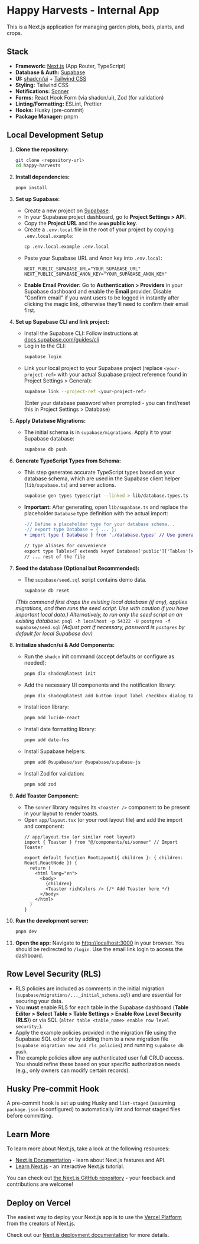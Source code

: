 # Happy Harvests - Internal App

This is a Next.js application for managing garden plots, beds, plants, and crops.

## Stack

*   **Framework:** [Next.js](https://nextjs.org/) (App Router, TypeScript)
*   **Database & Auth:** [Supabase](https://supabase.com/)
*   **UI:** [shadcn/ui](https://ui.shadcn.com/) + [Tailwind CSS](https://tailwindcss.com/)
*   **Styling:** Tailwind CSS
*   **Notifications:** [Sonner](https://sonner.emilkowal.ski/)
*   **Forms:** React Hook Form (via shadcn/ui), Zod (for validation)
*   **Linting/Formatting:** ESLint, Prettier
*   **Hooks:** Husky (pre-commit)
*   **Package Manager:** pnpm

## Local Development Setup

1.  **Clone the repository:**
    ```bash
    git clone <repository-url>
    cd happy-harvests
    ```

2.  **Install dependencies:**
    ```bash
    pnpm install
    ```

3.  **Set up Supabase:**
    *   Create a new project on [Supabase](https://app.supabase.com).
    *   In your Supabase project dashboard, go to **Project Settings > API**.
    *   Copy the **Project URL** and the **`anon` public key**.
    *   Create a `.env.local` file in the root of your project by copying `.env.local.example`:
        ```bash
        cp .env.local.example .env.local
        ```
    *   Paste your Supabase URL and Anon key into `.env.local`:
        ```
        NEXT_PUBLIC_SUPABASE_URL="YOUR_SUPABASE_URL"
        NEXT_PUBLIC_SUPABASE_ANON_KEY="YOUR_SUPABASE_ANON_KEY"
        ```
    *   **Enable Email Provider:** Go to **Authentication > Providers** in your Supabase dashboard and enable the **Email** provider. Disable "Confirm email" if you want users to be logged in instantly after clicking the magic link, otherwise they'll need to confirm their email first.

4.  **Set up Supabase CLI and link project:**
    *   Install the Supabase CLI: Follow instructions at [docs.supabase.com/guides/cli](https://supabase.com/docs/guides/cli)
    *   Log in to the CLI:
        ```bash
        supabase login
        ```
    *   Link your local project to your Supabase project (replace `<your-project-ref>` with your actual Supabase project reference found in Project Settings > General):
        ```bash
        supabase link --project-ref <your-project-ref>
        ```
        (Enter your database password when prompted - you can find/reset this in Project Settings > Database)

5.  **Apply Database Migrations:**
    *   The initial schema is in `supabase/migrations`. Apply it to your Supabase database:
        ```bash
        supabase db push
        ```

6.  **Generate TypeScript Types from Schema:**
    *   This step generates accurate TypeScript types based on your database schema, which are used in the Supabase client helper (`lib/supabase.ts`) and server actions.
        ```bash
        supabase gen types typescript --linked > lib/database.types.ts
        ```
    *   **Important:** After generating, open `lib/supabase.ts` and replace the placeholder `Database` type definition with the actual import:
        ```diff
        -// Define a placeholder type for your database schema...
        -// export type Database = { ... };
        + import type { Database } from './database.types' // Use generated types

        // Type aliases for convenience
        export type Tables<T extends keyof Database['public']['Tables']> = Database['public']['Tables'][T]['Row'];
        // ... rest of the file
        ```

7.  **Seed the database (Optional but Recommended):**
    *   The `supabase/seed.sql` script contains demo data.
        ```bash
        supabase db reset
        ```
       *(This command first drops the existing local database (if any), applies migrations, and then runs the seed script. Use with caution if you have important local data.)*
       *Alternatively, to run *only* the seed script on an existing database:* `psql -h localhost -p 54322 -U postgres -f supabase/seed.sql` *(Adjust port if necessary, password is `postgres` by default for local Supabase dev)*

8.  **Initialize shadcn/ui & Add Components:**
    *   Run the `shadcn` init command (accept defaults or configure as needed):
        ```bash
        pnpm dlx shadcn@latest init
        ```
    *   Add the necessary UI components and the notification library:
        ```bash
        pnpm dlx shadcn@latest add button input label checkbox dialog table select card textarea badge sonner
        ```
    *   Install icon library:
        ```bash
        pnpm add lucide-react
        ```
    *   Install date formatting library:
        ```bash
        pnpm add date-fns
        ```
    *   Install Supabase helpers:
        ```bash
        pnpm add @supabase/ssr @supabase/supabase-js
        ```
    *   Install Zod for validation:
         ```bash
         pnpm add zod
         ```

9.  **Add Toaster Component:**
    *   The `sonner` library requires its `<Toaster />` component to be present in your layout to render toasts.
    *   Open `app/layout.tsx` (or your root layout file) and add the import and component:
        ```tsx
        // app/layout.tsx (or similar root layout)
        import { Toaster } from "@/components/ui/sonner" // Import Toaster

        export default function RootLayout({ children }: { children: React.ReactNode }) {
          return (
            <html lang="en">
              <body>
                {children}
                <Toaster richColors /> {/* Add Toaster here */}
              </body>
            </html>
          )
        }
        ```

10. **Run the development server:**
    ```bash
    pnpm dev
    ```

11. **Open the app:**
    Navigate to [http://localhost:3000](http://localhost:3000) in your browser. You should be redirected to `/login`. Use the email link login to access the dashboard.

## Row Level Security (RLS)

*   RLS policies are included as comments in the initial migration (`supabase/migrations/..._initial_schema.sql`) and are essential for securing your data.
*   You **must** enable RLS for each table in the Supabase dashboard (**Table Editor > Select Table > Table Settings > Enable Row Level Security (RLS)**) or via SQL (`alter table <table_name> enable row level security;`).
*   Apply the example policies provided in the migration file using the Supabase SQL editor or by adding them to a new migration file (`supabase migration new add_rls_policies`) and running `supabase db push`.
*   The example policies allow any authenticated user full CRUD access. You should refine these based on your specific authorization needs (e.g., only owners can modify certain records).

## Husky Pre-commit Hook

A pre-commit hook is set up using Husky and `lint-staged` (assuming `package.json` is configured) to automatically lint and format staged files before committing.

## Learn More

To learn more about Next.js, take a look at the following resources:

- [Next.js Documentation](https://nextjs.org/docs) - learn about Next.js features and API.
- [Learn Next.js](https://nextjs.org/learn) - an interactive Next.js tutorial.

You can check out [the Next.js GitHub repository](https://github.com/vercel/next.js) - your feedback and contributions are welcome!

## Deploy on Vercel

The easiest way to deploy your Next.js app is to use the [Vercel Platform](https://vercel.com/new?utm_medium=default-template&filter=next.js&utm_source=create-next-app&utm_campaign=create-next-app-readme) from the creators of Next.js.

Check out our [Next.js deployment documentation](https://nextjs.org/docs/app/building-your-application/deploying) for more details.
